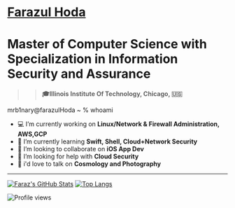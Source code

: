 # <div class="badge-base LI-profile-badge" data-locale="en_US" data-size="medium" data-theme="dark" data-type="VERTICAL" data-vanity="farazul-hoda" data-version="v1"><a class="badge-base__link LI-simple-link" href="https://www.linkedin.com/in/farazul-hoda?trk=profile-badge">Farazul Hoda</a></div>

# **Master of Computer Science with Specialization in Information Security and Assurance**
>>  **🎓Illinois Institute Of Technology, Chicago, 🇺🇸**


   mrb1nary@farazulHoda ~ % whoami
- 💻 I’m currently working on <b>Linux/Network & Firewall Administration, AWS,GCP </b>
- 🌱 I’m currently learning <b>Swift, Shell, Cloud+Network Security</b>
- 👯 I’m looking to collaborate on <b>iOS App Dev</b>
- 🤔 I’m looking for help with <b>Cloud Security</b>
- 💬 i'd love to talk on <b>Cosmology and Photography</b>

****

[![Faraz's GitHub Stats](https://github-readme-stats.vercel.app/api?username=farazulhoda&hide=issues&count_private=true&show_icons=true&theme=calm)](https://github.com/farazulhoda/github-readme-stats)
[![Top Langs](https://github-readme-stats.vercel.app/api/top-langs/?username=farazulhoda&layout=compact&theme=calm)](https://github.com/farazulhoda/github-readme-stats)

![Profile views](https://gpvc.arturio.dev/farazulhoda)
